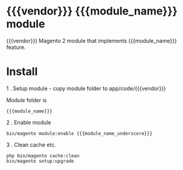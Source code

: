 # {{{vendor}}} {{{module_name}}} module

{{{vendor}}} Magento 2 module that implements {{{module_name}}} feature.

# Install

1 . Setup module - copy module folder to app/code/{{{vendor}}}

Module folder is 

```
{{{module_name}}}
```

2 . Enable module

```
bin/magento module:enable {{{module_name_underscore}}}
```

3 . Clean cache etc.

```
php bin/magento cache:clean
bin/magento setup:upgrade
```